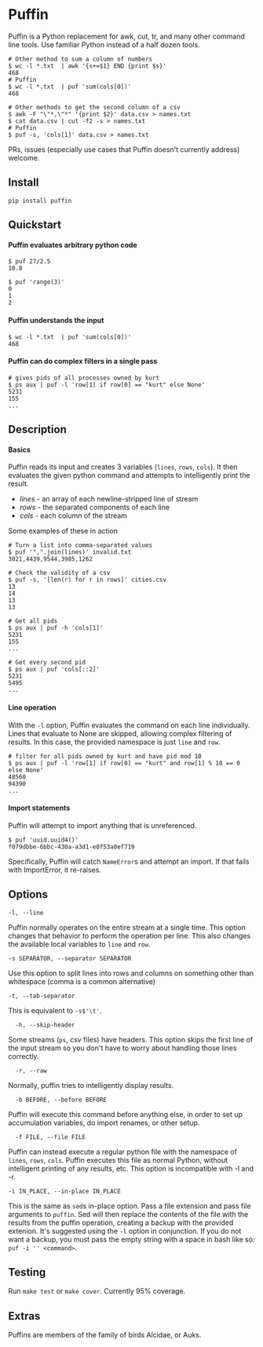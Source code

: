 # Puffin

Puffin is a Python replacement for awk, cut, tr, and many other command line tools. Use familiar Python instead of a half dozen tools.

    # Other method to sum a column of numbers
    $ wc -l *.txt  | awk '{s+=$1} END {print $s}'
    468
    # Puffin
    $ wc -l *.txt  | puf 'sum(cols[0])'
    468

    # Other methods to get the second column of a csv
    $ awk -F "\"*,\"*" '{print $2}' data.csv > names.txt
    $ cat data.csv | cut -f2 -s > names.txt
    # Puffin
    $ puf -s, 'cols[1]' data.csv > names.txt


PRs, issues (especially use cases that Puffin doesn't currently address) welcome.

## Install

    pip install puffin

## Quickstart

#### Puffin evaluates arbitrary python code

    $ puf 27/2.5
    10.8

    $ puf 'range(3)'
    0
    1
    2

#### Puffin understands the input

    $ wc -l *.txt  | puf 'sum(cols[0])'
    468

#### Puffin can do complex filters in a single pass

    # gives pids of all processes owned by kurt
    $ ps aux | puf -l 'row[1] if row[0] == "kurt" else None'
    5231
    155
    ...

## Description

#### Basics

Puffin reads its input and creates 3 variables (`lines`, `rows`, `cols`). It then evaluates
the given python command and attempts to intelligently print the result.

- *lines* - an array of each newline-stripped line of stream
- *rows* - the separated components of each line
- *cols* - each column of the stream

Some examples of these in action

    # Turn a list into comma-separated values
    $ puf '",".join(lines)' invalid.txt
    3021,4439,9544,3985,1262

    # Check the validity of a csv
    $ puf -s, '[len(r) for r in rows]' cities.csv
    13
    14
    13
    13

    # Get all pids
    $ ps aux | puf -h 'cols[1]'
    5231
    155
    ...

    # Get every second pid
    $ ps aux | puf 'cols[::2]'
    5231
    5495
    ...

#### Line operation

With the `-l` option, Puffin evaluates the command on each line individually.
Lines that evaluate to None are skipped, allowing complex filtering of results.
In this case, the provided namespace is just `line` and `row`.

    # filter for all pids owned by kurt and have pid mod 10
    $ ps aux | puf -l 'row[1] if row[0] == "kurt" and row[1] % 10 == 0 else None'
    48560
    94390
    ...

#### Import statements

Puffin will attempt to import anything that is unreferenced.

    $ puf 'uuid.uuid4()'
    f079dbbe-6bbc-430a-a3d1-e0f53a0ef719

Specifically, Puffin will catch `NameError`s and attempt an import. If that fails with ImportError, it re-raises.

## Options

    -l, --line

Puffin normally operates on the entire stream at a single time. This option changes that behavior to perform the operation per line.
This also changes the available local variables to `line` and `row`.

    -s SEPARATOR, --separator SEPARATOR

Use this option to split lines into rows and columns on something other than whitespace (comma is a common alternative)

    -t, --tab-separator

This is equivalent to `-s$'\t'`.

      -h, --skip-header

Some streams (`ps`, csv files) have headers. This option skips the first line of the input stream so you don't have to worry about
handling those lines correctly.

      -r, --raw

Normally, puffin tries to intelligently display results.

      -b BEFORE, --before BEFORE

Puffin will execute this command before anything else, in order to set up accumulation variables, do import renames, or other setup.

      -f FILE, --file FILE

Puffin can instead execute a regular python file with the namespace of `lines`, `rows`, `cols`. Puffin executes this file
as normal Python, without intelligent printing of any results, etc. This option is incompatible with -l and -r.

    -i IN_PLACE, --in-place IN_PLACE

This is the same as `sed`s in-place option. Pass a file extension and pass file arguments to `puffin`. Sed will then replace the contents of the file
with the results from the puffin operation, creating a backup with the provided extenion. It's suggested using the `-l` option in conjunction. If you
do not want a backup, you must pass the empty string with a space in bash like so: `puf -i '' <command>`.

## Testing

Run `make test` or `make cover`. Currently 95% coverage.

## Extras

Puffins are members of the family of birds Alcidae, or Auks.
